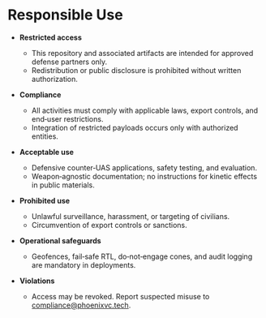 # Responsible Use

- **Restricted access**

  - This repository and associated artifacts are intended for approved defense
    partners only.
  - Redistribution or public disclosure is prohibited without written
    authorization.

- **Compliance**

  - All activities must comply with applicable laws, export controls, and
    end‑user restrictions.
  - Integration of restricted payloads occurs only with authorized entities.

- **Acceptable use**

  - Defensive counter‑UAS applications, safety testing, and evaluation.
  - Weapon‑agnostic documentation; no instructions for kinetic effects in public
    materials.

- **Prohibited use**

  - Unlawful surveillance, harassment, or targeting of civilians.
  - Circumvention of export controls or sanctions.

- **Operational safeguards**

  - Geofences, fail‑safe RTL, do‑not‑engage cones, and audit logging are
    mandatory in deployments.

- **Violations**
  - Access may be revoked. Report suspected misuse to
    <compliance@phoenixvc.tech>.
